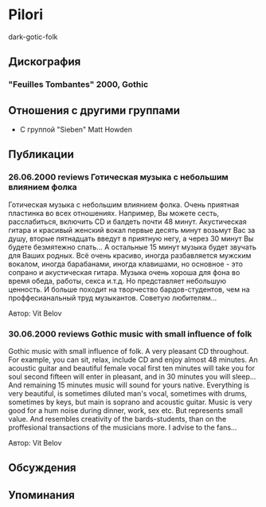 # Pilori

dark-gotic-folk

## Дискография

### "Feuilles Tombantes" 2000, Gothic




## Отношения с другими группами

* C группой "Sieben" Matt Howden

## Публикации

### 26.06.2000 reviews Готическая музыка с небольшим влиянием фолка

<p>Готическая музыка с небольшим влиянием фолка. Очень приятная пластинка во всех отношениях. Например, Вы можете сесть, расслабиться, включить CD и балдеть почти 48 минут. Акустическая гитара и красивый женский вокал первые десять минут возьмут Вас за душу, вторые пятнадцать введут в приятную негу, а через 30 минут Вы будете безмятежно спать... А остальные 15 минут музыка будет звучать для Ваших родных. Всё очень красиво, иногда разбавляется мужским вокалом, иногда барабанами, иногда клавишами, но основное - это сопрано и акустическая гитара. Музыка очень хороша для фона во время обеда, работы, секса и.т.д. Но представляет небольшую ценность. И больше походит на творчество бардов-студентов, чем на проффесианальный труд музыкантов. Советую любителям...</p>

Автор: Vit Belov

### 30.06.2000 reviews Gothic music with small influence of folk

<p>Gothic music with small influence of folk. A very pleasant CD throughout. For example, you can sit, relax, include CD and enjoy almost 48 minutes. An acoustic guitar and beautiful female vocal first ten minutes will take you for soul second fifteen will enter in pleasant, and in 30 minutes you will sleep... And remaining 15 minutes music will sound for yours native. Everything is very beautiful, is sometimes diluted man's vocal, sometimes with drums, sometimes by keys, but main is soprano and acoustic guitar. Music is very good for a hum noise during dinner, work, sex etc. But represents small value. And resembles creativity of the bards-students, than on the proffesional transactions of the musicians more. I advise to the fans...</p>

Автор: Vit Belov


## Обсуждения


## Упоминания

